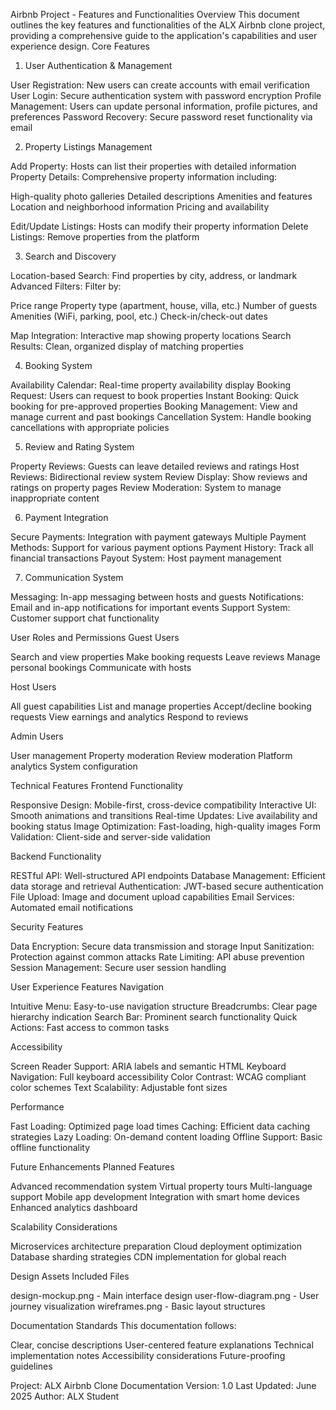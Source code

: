 Airbnb Project - Features and Functionalities
Overview
This document outlines the key features and functionalities of the ALX Airbnb clone project, providing a comprehensive guide to the application's capabilities and user experience design.
Core Features

1. User Authentication & Management
   

User Registration: New users can create accounts with email verification
User Login: Secure authentication system with password encryption
Profile Management: Users can update personal information, profile pictures, and preferences
Password Recovery: Secure password reset functionality via email

2. Property Listings Management

Add Property: Hosts can list their properties with detailed information
Property Details: Comprehensive property information including:

High-quality photo galleries
Detailed descriptions
Amenities and features
Location and neighborhood information
Pricing and availability


Edit/Update Listings: Hosts can modify their property information
Delete Listings: Remove properties from the platform

3. Search and Discovery

Location-based Search: Find properties by city, address, or landmark
Advanced Filters: Filter by:

Price range
Property type (apartment, house, villa, etc.)
Number of guests
Amenities (WiFi, parking, pool, etc.)
Check-in/check-out dates


Map Integration: Interactive map showing property locations
Search Results: Clean, organized display of matching properties

4. Booking System

Availability Calendar: Real-time property availability display
Booking Request: Users can request to book properties
Instant Booking: Quick booking for pre-approved properties
Booking Management: View and manage current and past bookings
Cancellation System: Handle booking cancellations with appropriate policies

5. Review and Rating System

Property Reviews: Guests can leave detailed reviews and ratings
Host Reviews: Bidirectional review system
Review Display: Show reviews and ratings on property pages
Review Moderation: System to manage inappropriate content

6. Payment Integration

Secure Payments: Integration with payment gateways
Multiple Payment Methods: Support for various payment options
Payment History: Track all financial transactions
Payout System: Host payment management

7. Communication System

Messaging: In-app messaging between hosts and guests
Notifications: Email and in-app notifications for important events
Support System: Customer support chat functionality

User Roles and Permissions
Guest Users

Search and view properties
Make booking requests
Leave reviews
Manage personal bookings
Communicate with hosts

Host Users

All guest capabilities
List and manage properties
Accept/decline booking requests
View earnings and analytics
Respond to reviews

Admin Users

User management
Property moderation
Review moderation
Platform analytics
System configuration

Technical Features
Frontend Functionality

Responsive Design: Mobile-first, cross-device compatibility
Interactive UI: Smooth animations and transitions
Real-time Updates: Live availability and booking status
Image Optimization: Fast-loading, high-quality images
Form Validation: Client-side and server-side validation

Backend Functionality

RESTful API: Well-structured API endpoints
Database Management: Efficient data storage and retrieval
Authentication: JWT-based secure authentication
File Upload: Image and document upload capabilities
Email Services: Automated email notifications

Security Features

Data Encryption: Secure data transmission and storage
Input Sanitization: Protection against common attacks
Rate Limiting: API abuse prevention
Session Management: Secure user session handling

User Experience Features
Navigation

Intuitive Menu: Easy-to-use navigation structure
Breadcrumbs: Clear page hierarchy indication
Search Bar: Prominent search functionality
Quick Actions: Fast access to common tasks

Accessibility

Screen Reader Support: ARIA labels and semantic HTML
Keyboard Navigation: Full keyboard accessibility
Color Contrast: WCAG compliant color schemes
Text Scalability: Adjustable font sizes

Performance

Fast Loading: Optimized page load times
Caching: Efficient data caching strategies
Lazy Loading: On-demand content loading
Offline Support: Basic offline functionality

Future Enhancements
Planned Features

Advanced recommendation system
Virtual property tours
Multi-language support
Mobile app development
Integration with smart home devices
Enhanced analytics dashboard

Scalability Considerations

Microservices architecture preparation
Cloud deployment optimization
Database sharding strategies
CDN implementation for global reach

Design Assets
Included Files

design-mockup.png - Main interface design
user-flow-diagram.png - User journey visualization
wireframes.png - Basic layout structures

Documentation Standards
This documentation follows:

Clear, concise descriptions
User-centered feature explanations
Technical implementation notes
Accessibility considerations
Future-proofing guidelines


Project: ALX Airbnb Clone
Documentation Version: 1.0
Last Updated: June 2025
Author: ALX Student
